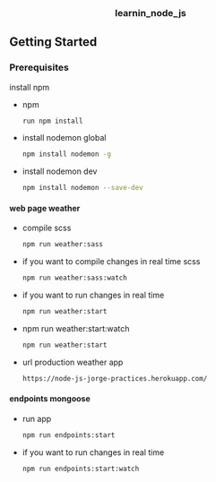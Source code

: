 <br />
<p align="center">
  <h3 align="center">learnin_node_js</h3>
</p>

<!-- GETTING STARTED -->
## Getting Started


### Prerequisites
install npm
* npm
  ```sh
  run npm install
  ```

* install nodemon global
  ```sh
  npm install nodemon -g
  ```

* install nodemon dev
  ```sh
  npm install nodemon --save-dev
  ```

#### web page weather ####
* compile scss
  ```sh
  npm run weather:sass
  ```
* if you want to compile changes in real time scss
  ```sh
  npm run weather:sass:watch
  ```
* if you want to run changes in real time
  ```sh
  npm run weather:start
  ```
* npm run weather:start:watch
  ```sh
  npm run weather:start
  ```
* url production weather app
  ```sh
  https://node-js-jorge-practices.herokuapp.com/
  ```
  
#### endpoints mongoose ####
* run app
  ```sh
  npm run endpoints:start
  ```
* if you want to run changes in real time 
  ```sh
  npm run endpoints:start:watch
  ```

